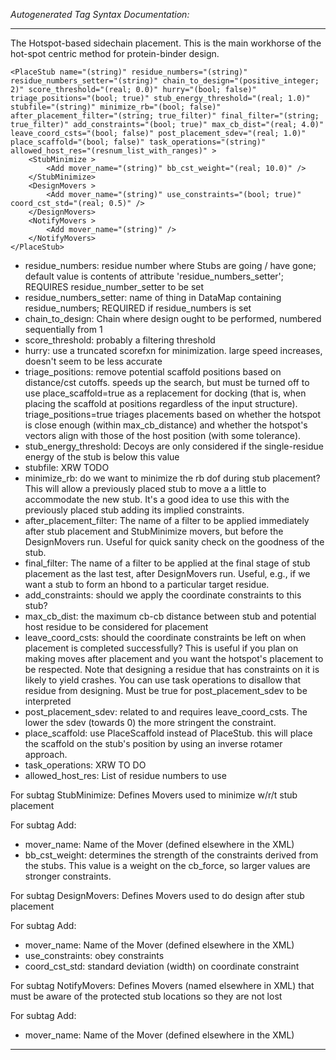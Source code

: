 _Autogenerated Tag Syntax Documentation:_

---
The Hotspot-based sidechain placement. This is the main workhorse of the hot-spot centric method for protein-binder design.

```
<PlaceStub name="(string)" residue_numbers="(string)" residue_numbers_setter="(string)" chain_to_design="(positive_integer; 2)" score_threshold="(real; 0.0)" hurry="(bool; false)" triage_positions="(bool; true)" stub_energy_threshold="(real; 1.0)" stubfile="(string)" minimize_rb="(bool; false)" after_placement_filter="(string; true_filter)" final_filter="(string; true_filter)" add_constraints="(bool; true)" max_cb_dist="(real; 4.0)" leave_coord_csts="(bool; false)" post_placement_sdev="(real; 1.0)" place_scaffold="(bool; false)" task_operations="(string)" allowed_host_res="(resnum_list_with_ranges)" >
    <StubMinimize >
        <Add mover_name="(string)" bb_cst_weight="(real; 10.0)" />
    </StubMinimize>
    <DesignMovers >
        <Add mover_name="(string)" use_constraints="(bool; true)" coord_cst_std="(real; 0.5)" />
    </DesignMovers>
    <NotifyMovers >
        <Add mover_name="(string)" />
    </NotifyMovers>
</PlaceStub>
```

-   residue_numbers: residue number where Stubs are going / have gone; default value is contents of attribute 'residue_numbers_setter'; REQUIRES residue_number_setter to be set
-   residue_numbers_setter: name of thing in DataMap containing residue_numbers; REQUIRED if residue_numbers is set
-   chain_to_design: Chain where design ought to be performed, numbered sequentially from 1
-   score_threshold: probably a filtering threshold
-   hurry: use a truncated scorefxn for minimization. large speed increases, doesn't seem to be less accurate
-   triage_positions: remove potential scaffold positions based on distance/cst cutoffs. speeds up the search, but must be turned off to use place_scaffold=true as a replacement for docking (that is, when placing the scaffold at positions regardless of the input structure). triage_positions=true triages placements based on whether the hotspot is close enough (within max_cb_distance) and whether the hotspot's vectors align with those of the host position (with some tolerance).
-   stub_energy_threshold: Decoys are only considered if the single-residue energy of the stub is below this value
-   stubfile: XRW TODO
-   minimize_rb: do we want to minimize the rb dof during stub placement? This will allow a previously placed stub to move a a little to accommodate the new stub. It's a good idea to use this with the previously placed stub adding its implied constraints.
-   after_placement_filter: The name of a filter to be applied immediately after stub placement and StubMinimize movers, but before the DesignMovers run. Useful for quick sanity check on the goodness of the stub.
-   final_filter: The name of a filter to be applied at the final stage of stub placement as the last test, after DesignMovers run. Useful, e.g., if we want a stub to form an hbond to a particular target residue.
-   add_constraints: should we apply the coordinate constraints to this stub?
-   max_cb_dist: the maximum cb-cb distance between stub and potential host residue to be considered for placement
-   leave_coord_csts: should the coordinate constraints be left on when placement is completed successfully? This is useful if you plan on making moves after placement and you want the hotspot's placement to be respected. Note that designing a residue that has constraints on it is likely to yield crashes. You can use task operations to disallow that residue from designing.  Must be true for post_placement_sdev to be interpreted
-   post_placement_sdev: related to and requires leave_coord_csts. The lower the sdev (towards 0) the more stringent the constraint.
-   place_scaffold: use PlaceScaffold instead of PlaceStub. this will place the scaffold on the stub's position by using an inverse rotamer approach.
-   task_operations: XRW TO DO
-   allowed_host_res: List of residue numbers to use


For subtag StubMinimize: Defines Movers used to minimize w/r/t stub placement



For subtag Add: 

-   mover_name: Name of the Mover (defined elsewhere in the XML)
-   bb_cst_weight: determines the strength of the constraints derived from the stubs. This value is a weight on the cb_force, so larger values are stronger constraints.

For subtag DesignMovers: Defines Movers used to do design after stub placement



For subtag Add: 

-   mover_name: Name of the Mover (defined elsewhere in the XML)
-   use_constraints: obey constraints
-   coord_cst_std: standard deviation (width) on coordinate constraint

For subtag NotifyMovers: Defines Movers (named elsewhere in XML) that must be aware of the protected stub locations so they are not lost



For subtag Add: 

-   mover_name: Name of the Mover (defined elsewhere in the XML)

---
